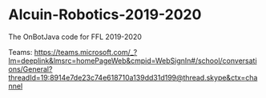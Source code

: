 # Alcuin-Robotics-2019-2020
The OnBotJava code for FFL 2019-2020

Teams:
https://teams.microsoft.com/_?lm=deeplink&lmsrc=homePageWeb&cmpid=WebSignIn#/school/conversations/General?threadId=19:8914e7de23c74e618710a139dd31d199@thread.skype&ctx=channel
